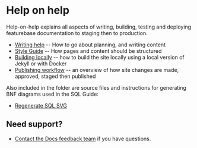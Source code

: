 # Help on help

Help-on-help explains all aspects of writing, building, testing and deploying featurebase documentation to staging then to production.

* [Writing help](/help-on-help/writing-help) -- How to go about planning, and writing content
* [Style Guide](/help-on-help/style-guide) -- How pages and content should be structured
* [Building locally](/help-on-help/local-build) -- how to build the site locally using a local version of Jekyll or with Docker
* [Publishing workflow](/help-on-help/publishing-workflow) -- an overview of how site changes are made, approved, staged then published

Also included in the folder are source files and instructions for generating BNF diagrams used in the SQL Guide:

* [Regenerate SQL SVG](/help-on-help/regenerate-sql-svg)

## Need support?

* [Contact the Docs feedback team](https://app.slack.com/client/T2M810Z29/C02JJQR01EY) if you have questions.
